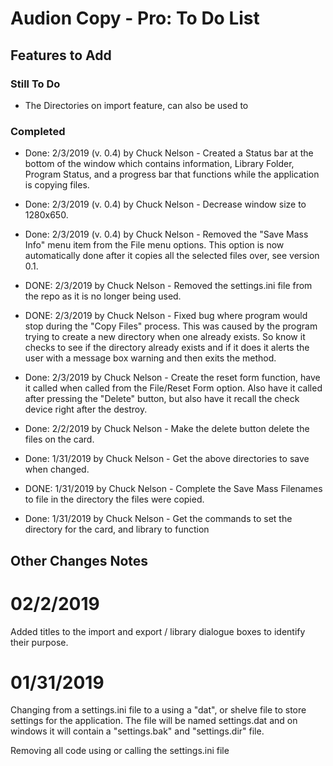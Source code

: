 # Audion Copy - Pro: To Do List

## Features to Add

### Still To Do

* The Directories on import feature, can also be used to

### Completed

* Done: 2/3/2019 (v. 0.4) by Chuck Nelson - Created a Status bar at the bottom of the window which contains information, Library Folder, Program Status, and a progress bar that functions while the application is copying files.

* Done: 2/3/2019 (v. 0.4) by Chuck Nelson - Decrease window size to 1280x650.

* Done: 2/3/2019 (v. 0.4) by Chuck Nelson - Removed the "Save Mass Info" menu item from the File menu options. This option is now automatically done after it copies all the selected files over, see version 0.1.

* DONE: 2/3/2019 by Chuck Nelson - Removed the settings.ini file from the repo as it is no longer being used.

* DONE: 2/3/2019 by Chuck Nelson - Fixed bug where program would stop during the "Copy Files" process. This was caused by the program trying to create a new directory when one already exists. So know it checks to see if the directory already exists and if it does it alerts the user with a message box warning and then exits the method.

* Done: 2/3/2019 by Chuck Nelson - Create the reset form function, have it called when called from the File/Reset Form option. Also have it called after pressing the "Delete" button, but also have it recall the check device right after the destroy.

* Done: 2/2/2019 by Chuck Nelson - Make the delete button delete the files on the card.

* Done: 1/31/2019 by Chuck Nelson - Get the above directories to save when changed.

* DONE: 1/31/2019 by Chuck Nelson - Complete the Save Mass Filenames to file in the directory the files were copied.

* Done: 1/31/2019 by Chuck Nelson - Get the commands to set the directory for the card, and library to function



## Other Changes Notes

# 02/2/2019

Added titles to the import and export / library dialogue boxes to identify their purpose.

# 01/31/2019

Changing from a settings.ini file to a using a "dat", or shelve file to store settings for the application. The file will be named settings.dat and on windows it will contain a "settings.bak" and "settings.dir" file.

Removing all code using or calling the settings.ini file
